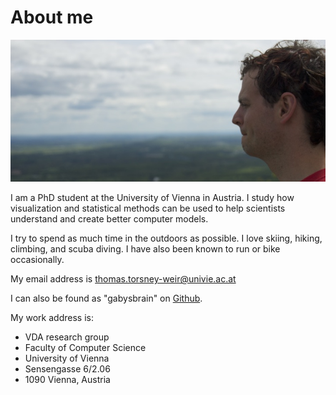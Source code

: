 
# About me

![](/images/me.jpg)

I am a PhD student at the University of Vienna in Austria.  I study how
visualization and statistical methods can be used to help scientists
understand and create better computer models.

I try to spend as much time in the outdoors as possible. I love skiing,
hiking, climbing, and scuba diving.  I have also been known to run or bike
occasionally.

My email address is [thomas.torsney-weir@univie.ac.at](mailto:thomas.torsney-weir@univie.ac.at)

I can also be found
as "gabysbrain" on
[Github](<%= data.social.github %>).


My work address is:
<ul class="address">
  <li>VDA research group</li>
  <li>Faculty of Computer Science</li>
  <li>University of Vienna</li>
  <li>Sensengasse 6/2.06</li>
  <li>1090 Vienna, Austria</li>
</ul>



